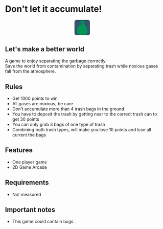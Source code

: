 # Don't let it accumulate!

<p align="center"><img src="./icon.png" width="10%" height="10%"></p>

## Let's make a better world

A game to enjoy separating the garbage correctly.   
Save the world from contamination by separating trash while noxious gases fall from the atmosphere.

## Rules
- Get 1000 points to win
- All gases are noxious, be care
- Don't accumulate more than 4 trash bags in the ground
- You have to deposit the trash by getting near to the correct trash can to get 30 points
- You can only grab 3 bags of one type of trash
- Combining both trash types, will make you lose 10 points and lose all current the bags

## Features
- One player game
- 2D Game Arcade

## Requirements
- Not measured

## Important notes
- This game could contain bugs
